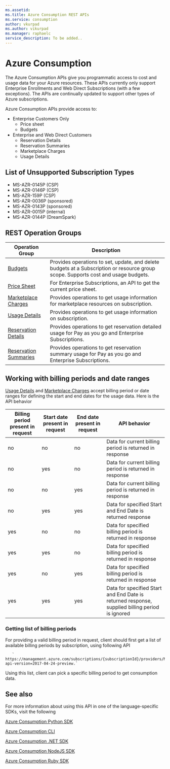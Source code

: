 ```yaml
---
ms.assetid:
ms.title: Azure Consumption REST APIs
ms.service: consumption
author: vkurpad
ms.author: vikurpad
ms.manager: raphaelc
service_description: To be added..
---
```



# Azure Consumption

The Azure Consumption APIs give you programmatic access to cost and usage data for your Azure resources. These APIs currently only support Enterprise Enrollments and Web Direct  Subscriptions (with a few exceptions). The APIs are continually updated to support other types of Azure subscriptions.

Azure Consumption APIs provide access to:
* Enterprise Customers Only
  * Price sheet
  * Budgets
* Enterprise and Web Direct Customers
  * Reservation Details
  * Reservation Summaries
  * Marketplace Charges
  * Usage Details

## List of Unsupported Subscription Types
* MS-AZR-0145P (CSP)
* MS-AZR-0146P (CSP)
* MS-AZR-159P (CSP)
* MS-AZR-0036P (sponsored)
* MS-AZR-0143P (sponsored)
* MS-AZR-0015P (internal)
* MS-AZR-0144P (DreamSpark)


## REST Operation Groups

| Operation Group | Description |
|-----------------|-------------|
| [Budgets](~/docs-ref-autogen/consumption/Budgets.yml) | Provides operations to set, update, and delete budgets at a Subscription or resource group scope. Supports cost and usage budgets.
  [Price Sheet](~/docs-ref-autogen/consumption/PriceSheet.yml) | For Enterprise Subscriptions, an API to get the current price sheet.
  [Marketplace Charges](~/docs-ref-autogen/consumption/Marketplaces.yml) | Provides operations to get usage information for marketplace resources on subscription.
  [Usage Details](~/docs-ref-autogen/consumption/UsageDetails.yml) | Provides operations to get usage information on subscription. |
  [Reservation Details](~/docs-ref-autogen/consumption/ReservationsDetails.yml) | Provides operations to get reservation detailed usage for Pay as you go and Enterprise Subscriptions. |
  [Reservation Summaries](~/docs-ref-autogen/consumption/ReservationsSummaries.yml) | Provides operations to get reservation summary usage for Pay as you go and Enterprise Subscriptions. |


## Working with billing periods and date ranges
[Usage Details](~/docs-ref-autogen/consumption/UsageDetails.yml) and [Marketplace Charges](~/docs-ref-autogen/consumption/Marketplaces.yml) accept billing period or date ranges for defining the start and end dates for the usage data.
Here is the API behavior

| Billing period present in request | Start date present in request | End date present in request | API behavior |
|-----------------------------------|-------------------------------|-----------------------------|----------------------------|
| no | no | no | Data for current billing period is returned in response |
| no | yes | no | Data for current billing period is returned in response |
| no | no | yes | Data for current billing period is returned in response |
| no | yes | yes | Data for specified Start and End Date is returned response |
| yes | no | no | Data for specified billing period is returned in response |
| yes | yes | no | Data for specified billing period is returned in response |
| yes | no | yes | Data for specified billing period is returned in response |
| yes | yes | yes | Data for specified Start and End Date is returned response, supplied billing period is ignored |

### Getting list of billing periods
For providing a valid billing period in request, client should first get a list of available billing periods by subscription, using following API

       ` https://management.azure.com/subscriptions/{subscriptionId}/providers/Microsoft.Billing/billingPeriods?api-version=2017-04-24-preview.`

Using this list, client can pick a specific billing period to get consumption data.



## See also

For more information about using this API in one of the language-specific SDKs, visit the following

[Azure Consumption Python SDK](/python/api/overview/azure/consumption?view=azure-python)

[Azure Consumption CLI](/cli/azure/consumption?view=azure-cli-latest)

[Azure Consumption .NET SDK](/dotnet/api/overview/azure/consumption/management?view=azure-dotnet)

[Azure Consumption NodeJS SDK](/javascript/api/overview/azure/consumption?view=azure-node-2.2.0)

[Azure Consumption Ruby SDK](https://rubygems.org/gems/azure_mgmt_consumption)
